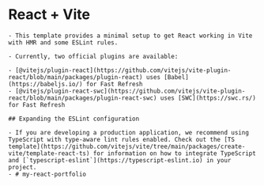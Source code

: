 # React + Vite

    - This template provides a minimal setup to get React working in Vite with HMR and some ESLint rules.

    - Currently, two official plugins are available:

    - [@vitejs/plugin-react](https://github.com/vitejs/vite-plugin-react/blob/main/packages/plugin-react) uses [Babel](https://babeljs.io/) for Fast Refresh
    - [@vitejs/plugin-react-swc](https://github.com/vitejs/vite-plugin-react/blob/main/packages/plugin-react-swc) uses [SWC](https://swc.rs/) for Fast Refresh

    ## Expanding the ESLint configuration

    - If you are developing a production application, we recommend using TypeScript with type-aware lint rules enabled. Check out the [TS template](https://github.com/vitejs/vite/tree/main/packages/create-vite/template-react-ts) for information on how to integrate TypeScript and [`typescript-eslint`](https://typescript-eslint.io) in your project.
    - #   m y - r e a c t - p o r t f o l i o 
     
     

